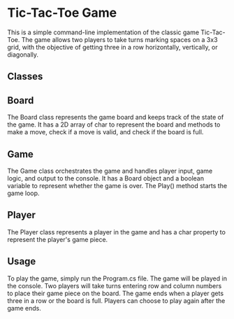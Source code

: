# Tic-Tac-Toe Game

This is a simple command-line implementation of the classic game Tic-Tac-Toe. The game allows two players to take turns marking spaces on a 3x3 grid, with the objective of getting three in a row horizontally, vertically, or diagonally.


Classes
-
Board
-
The Board class represents the game board and keeps track of the state of the game. It has a 2D array of char to represent the board and methods to make a move, check if a move is valid, and check if the board is full.

Game
-
The Game class orchestrates the game and handles player input, game logic, and output to the console. It has a Board object and a boolean variable to represent whether the game is over. The Play() method starts the game loop.

Player
-
The Player class represents a player in the game and has a char property to represent the player's game piece.

Usage
-
To play the game, simply run the Program.cs file. The game will be played in the console. Two players will take turns entering row and column numbers to place their game piece on the board. The game ends when a player gets three in a row or the board is full. Players can choose to play again after the game ends.
